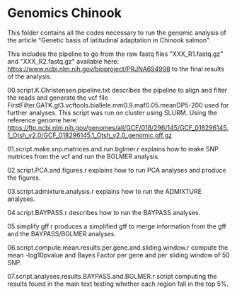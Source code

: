 # Genomics Chinook

This folder contains all the codes necessary to run the genomic analysis of the article "Genetic basis of latitudinal adaptation in Chinook salmon".

This includes the pipeline to go from the raw fastq files "XXX_R1.fastq.gz" and "XXX_R2.fastq.gz" available here: https://www.ncbi.nlm.nih.gov/bioproject/PRJNA694998 to the final results of the analysis.

00.script.K.Christensen.pipeline.txt describes the pipeline to align and filter the reads and generate the vcf file FirstFilter.GATK.gt3.vcftools.biallele.mm0.9.maf0.05.meanDP5-200 used for further analyses. This script was run on cluster using SLURM.
Using the reference genome here: https://ftp.ncbi.nlm.nih.gov/genomes/all/GCF/018/296/145/GCF_018296145.1_Otsh_v2.0/GCF_018296145.1_Otsh_v2.0_genomic.gff.gz

01.script.make.snp.matrices.and.run.bglmer.r explains how to make SNP matrices from the vcf and run the BGLMER analysis.

02.script.PCA.and.figures.r explains how to run PCA analyses and produce the figures.

03.script.admixture.analysis.r explains how to run the ADMIXTURE analyses.

04.script.BAYPASS.r describes how to run the BAYPASS analyses.

05.simplify.gff.r produces a simplified gff to merge information from the gff and the BAYPASS/BGLMER analyses.

06.script.compute.mean.results.per.gene.and.sliding.window.r compute the mean -log10pvalue and Bayes Factor per gene and per sliding window of 50 SNP.

07.script.analyses.results.BAYPASS.and.BGLMER.r script computing the results found in the main text testing whether each region fall in the top 5%.
